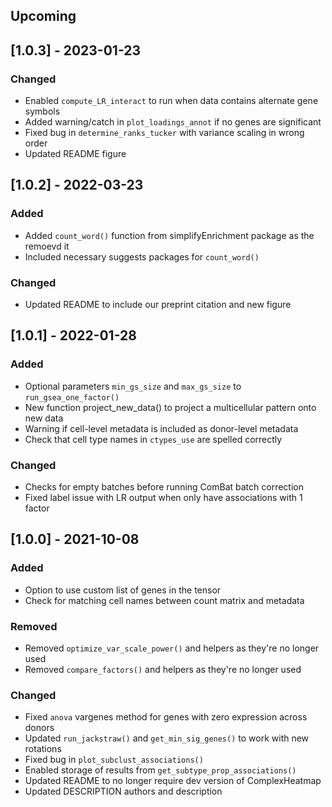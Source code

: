 ## Upcoming

## [1.0.3] - 2023-01-23

### Changed
- Enabled `compute_LR_interact` to run when data contains alternate gene symbols
- Added warning/catch in `plot_loadings_annot` if no genes are significant
- Fixed bug in `determine_ranks_tucker` with variance scaling in wrong order
- Updated README figure

## [1.0.2] - 2022-03-23

### Added
- Added `count_word()` function from simplifyEnrichment package as the remoevd it
- Included necessary suggests packages for `count_word()` 

### Changed
- Updated README to include our preprint citation and new figure

## [1.0.1] - 2022-01-28

### Added
- Optional parameters `min_gs_size` and `max_gs_size` to `run_gsea_one_factor()`
- New function project_new_data() to project a multicellular pattern onto new data
- Warning if cell-level metadata is included as donor-level metadata
- Check that cell type names in `ctypes_use` are spelled correctly

### Changed
- Checks for empty batches before running ComBat batch correction
- Fixed label issue with LR output when only have associations with 1 factor

## [1.0.0] - 2021-10-08

### Added
- Option to use custom list of genes in the tensor
- Check for matching cell names between count matrix and metadata

### Removed
- Removed `optimize_var_scale_power()` and helpers as they're no longer used
- Removed `compare_factors()` and helpers as they're no longer used

### Changed
- Fixed `anova` vargenes method for genes with zero expression across donors
- Updated `run_jackstraw()` and `get_min_sig_genes()` to work with new rotations
- Fixed bug in `plot_subclust_associations()`
- Enabled storage of results from `get_subtype_prop_associations()`
- Updated README to no longer require dev version of ComplexHeatmap
- Updated DESCRIPTION authors and description

